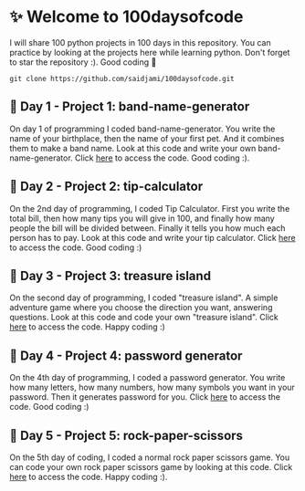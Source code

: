 # ✨ Welcome to 100daysofcode
I will share 100 python projects in 100 days in this repository. You can practice by looking at the projects here while learning python. Don't forget to star the repository :). Good coding 🎇

```
git clone https://github.com/saidjami/100daysofcode.git
```
## 📌 Day 1 - Project 1: band-name-generator
On day 1 of programming I coded band-name-generator. You write the name of your birthplace, then the name of your first pet. And it combines them to make a band name. Look at this code and write your own band-name-generator. Click [here](https://github.com/saidjami/100daysofcode/tree/main/Day-1%20band-name-generator) to access the code. Good coding :).

## 📌 Day 2 - Project 2: tip-calculator
On the 2nd day of programming, I coded Tip Calculator. First you write the total bill, then how many tips you will give in 100, and finally how many people the bill will be divided between. Finally it tells you how much each person has to pay. Look at this code and write your tip calculator. Click [here](https://github.com/saidjami/100daysofcode/tree/main/Day-2%20tip-calculator) to access the code. Good coding :)

## 📌 Day 3 - Project 3: treasure island
On the second day of programming, I coded "treasure island". A simple adventure game where you choose the direction you want, answering questions. Look at this code and code your own "treasure island". Click [here](https://github.com/saidjami/100daysofcode/tree/main/Day-3%20treasure%20island) to access the code. Happy coding :)

## 📌 Day 4 - Project 4: password generator
On the 4th day of programming, I coded a password generator. You write how many letters, how many numbers, how many symbols you want in your password. Then it generates password for you. Click [here](https://github.com/saidjami/100daysofcode/tree/main/Day-4%20password-generator) to access the code. Good coding :)

## 📌 Day 5 - Project 5: rock-paper-scissors
On the 5th day of coding, I coded a normal rock paper scissors game. You can code your own rock paper scissors game by looking at this code. Click [here]([https://github.com/saidjami/100daysofcode/tree/main/Day-4%20rock-paper-scissors](https://github.com/saidjami/100daysofcode/tree/main/Day-5%20rock-paper-scissors)) to access the code. Happy coding :).

